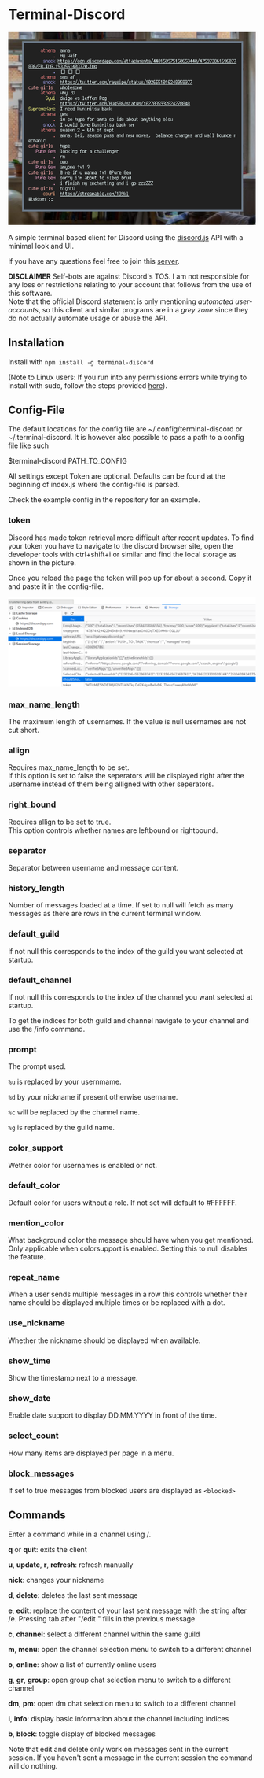 # Terminal-Discord

![terminal-discord](scrot.png)

A simple terminal based client for Discord using the [discord.js](https://discord.js.org) API with a minimal look and UI.

If you have any questions feel free to join this [server](https://discord.gg/uFcg8rD).

**DISCLAIMER** Self-bots are against Discord's TOS.
I am not responsible for any loss or restrictions relating to your account that follows from the use of this software.  
Note that the official Discord statement is only mentioning _automated user-accounts_, so this client and similar programs are in a _grey zone_ since they do not actually automate usage or abuse the API.

## Installation

Install with `npm install -g terminal-discord`

(Note to Linux users: If you run into any permissions errors while trying to install with sudo, follow the steps provided [here](https://github.com/glenpike/npm-g_nosudo)).

## Config-File

The default locations for the config file are ~/.config/terminal-discord or ~/.terminal-discord. It is however also possible to pass a path to a config file like such

\$terminal-discord PATH_TO_CONFIG

All settings except Token are optional. Defaults can be found at the beginning of index.js where the config-file is parsed.

Check the example config in the repository for an example.

### token

Discord has made token retrieval more difficult after recent updates. To find your token you have to navigate to the discord browser site, open the developer tools with ctrl+shift+i or similar and find the local storage as shown in the picture.

Once you reload the page the token will pop up for about a second. Copy it and paste it in the config-file.

![Token](token.png)

### max_name_length

The maximum length of usernames. If the value is null usernames are not cut short.

### allign

Requires max_name_length to be set.  
If this option is set to false the seperators will be displayed right after the username instead of them being alligned with other seperators.

### right_bound

Requires allign to be set to true.  
This option controls whether names are leftbound or rightbound.

### separator

Separator between username and message content.

### history_length

Number of messages loaded at a time. If set to null will fetch as many messages as there are rows in the current terminal window.

### default_guild

If not null this corresponds to the index of the guild you want selected at startup.

### default_channel

If not null this corresponds to the index of the channel you want selected at startup.

To get the indices for both guild and channel navigate to your channel and use the /info command.

### prompt

The prompt used.

`%u` is replaced by your usernmame.

`%d` by your nickname if present otherwise username.

`%c` will be replaced by the channel name.

`%g` is replaced by the guild name.

### color_support

Wether color for usernames is enabled or not.

### default_color

Default color for users without a role. If not set will default to #FFFFFF.

### mention_color

What background color the message should have when you get mentioned. Only applicable when colorsupport is enabled. Setting this to null disables the feature.

### repeat_name

When a user sends multiple messages in a row this controls whether their name should be displayed multiple times or be replaced with a dot.

### use_nickname

Whether the nickname should be displayed when available.

### show_time

Show the timestamp next to a message.

### show_date

Enable date support to display DD.MM.YYYY in front of the time.

### select_count

How many items are displayed per page in a menu.

### block_messages

If set to true messages from blocked users are displayed as `<blocked>`

## Commands

Enter a command while in a channel using /.

**q** or **quit**: exits the client

**u**, **update**, **r**, **refresh**: refresh manually

**nick**: changes your nickname

**d**, **delete**: deletes the last sent message

**e**, **edit**: replace the content of your last sent message with the string after /e. Pressing tab after "/edit " fills in the previous message

**c**, **channel**: select a different channel within the same guild

**m**, **menu**: open the channel selection menu to switch to a different channel

**o**, **online**: show a list of currently online users

**g**, **gr**, **group**: open group chat selection menu to switch to a different channel

**dm**, **pm**: open dm chat selection menu to switch to a different channel

**i**, **info**: display basic information about the channel including indices

**b**, **block**: toggle display of blocked messages

Note that edit and delete only work on messages sent in the current session. If you haven't sent a message in the current session the command will do nothing.
